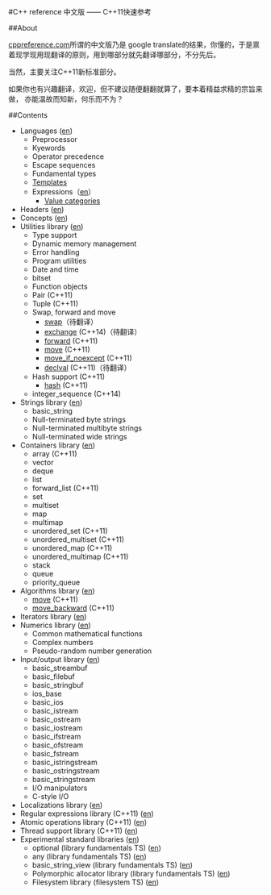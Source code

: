 #C++ reference 中文版
—— C++11快速参考

##About

[cppreference.com](http://en.cppreference.com/w/)所谓的中文版乃是 google translate的结果，你懂的，于是禀着现学现用现翻译的原则，用到哪部分就先翻译哪部分，不分先后。

当然，主要关注C++11新标准部分。

如果你也有兴趣翻译，欢迎，但不建议随便翻翻就算了，要本着精益求精的宗旨来做，
亦能温故而知新，何乐而不为？

##Contents

* Languages ([en](http://en.cppreference.com/w/cpp/language))
    * Preprocessor
    * Kyewords
    * Operator precedence
    * Escape sequences
    * Fundamental types
    * [Templates](language/templates.md)
    * Expressions（[en](http://en.cppreference.com/w/cpp/language/expressions)）
        * [Value categories](language/value_category.me)
* Headers ([en](http://en.cppreference.com/w/cpp/header))
* Concepts ([en](http://en.cppreference.com/w/cpp/concept))
* Utilities library ([en](http://en.cppreference.com/w/cpp/utility))
    * Type support
    * Dynamic memory management
    * Error handling
    * Program utilities
    * Date and time
    * bitset
    * Function objects
    * Pair (C++11)
    * Tuple (C++11)
    * Swap, forward and move
        * [swap](utility/swap.md)（待翻译）
        * [exchange](utility/exchange.md) (C++14)（待翻译）
        * [forward](utility/forward.md) (C++11)
        * [move](utility/move.md) (C++11)
        * [move_if_noexcept](utility/move_if_noexcept.md) (C++11)
        * [declval](utility/declval.md) (C++11)（待翻译）
    * Hash support (C++11)
        * [hash](utility/hash.md) (C++11)
    * integer_sequence (C++14)
* Strings library ([en](http://en.cppreference.com/w/cpp/string))
    * basic_string
    * Null-terminated byte strings
    * Null-terminated multibyte strings
    * Null-terminated wide strings
* Containers library ([en](http://en.cppreference.com/w/cpp/container))
    * array (C++11)
    * vector
    * deque
    * list
    * forward_list (C++11)
    * set
    * multiset
    * map
    * multimap
    * unordered_set (C++11)
    * unordered_multiset (C++11)
    * unordered_map (C++11)
    * unordered_multimap (C++11)
    * stack
    * queue
    * priority_queue
* Algorithms library ([en](http://en.cppreference.com/w/cpp/algorithm))
    * [move](algorithm/move.md) (C++11)
    * [move_backward](algorithm/move_backward.md) (C++11)
* Iterators library ([en](http://en.cppreference.com/w/cpp/iterator))
* Numerics library ([en](http://en.cppreference.com/w/cpp/numeric))
    * Common mathematical functions
    * Complex numbers
    * Pseudo-random number generation
* Input/output library ([en](http://en.cppreference.com/w/cpp/io))
    * basic_streambuf
    * basic_filebuf
    * basic_stringbuf
    * ios_base
    * basic_ios
    * basic_istream
    * basic_ostream
    * basic_iostream
    * basic_ifstream
    * basic_ofstream
    * basic_fstream
    * basic_istringstream
    * basic_ostringstream
    * basic_stringstream
    * I/O manipulators
    * C-style I/O
* Localizations library ([en](http://en.cppreference.com/w/cpp/locale))
* Regular expressions library (C++11) ([en](http://en.cppreference.com/w/cpp/regex))
* Atomic operations library (C++11) ([en](http://en.cppreference.com/w/cpp/atomic))
* Thread support library (C++11) ([en](http://en.cppreference.com/w/cpp/thread))
* Experimental standard libraries ([en](http://en.cppreference.com/w/cpp/experimental))
    * optional (library fundamentals TS) ([en](http://en.cppreference.com/w/cpp/experimental/optional))
    * any (library fundamentals TS) ([en](http://en.cppreference.com/w/cpp/experimental/any))
    * basic_string_view (library fundamentals TS) ([en](http://en.cppreference.com/w/cpp/experimental/basic_string_view))
    * Polymorphic allocator library (library fundamentals TS) ([en](http://en.cppreference.com/w/cpp/experimental/memory))
    * Filesystem library (filesystem TS) ([en](http://en.cppreference.com/w/cpp/experimental/fs))
